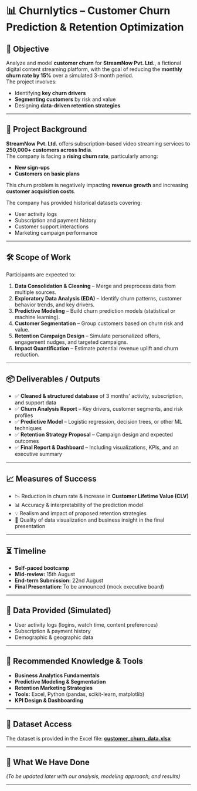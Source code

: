 # 📊 Churnlytics – Customer Churn Prediction & Retention Optimization

## 🎯 Objective  
Analyze and model **customer churn** for **StreamNow Pvt. Ltd.**, a fictional digital content streaming platform, with the goal of reducing the **monthly churn rate by 15%** over a simulated 3-month period.  
The project involves:  
- Identifying **key churn drivers**  
- **Segmenting customers** by risk and value  
- Designing **data-driven retention strategies**  

---

## 📜 Project Background  
**StreamNow Pvt. Ltd.** offers subscription-based video streaming services to **250,000+ customers across India**.  
The company is facing a **rising churn rate**, particularly among:  
- **New sign-ups**  
- **Customers on basic plans**  

This churn problem is negatively impacting **revenue growth** and increasing **customer acquisition costs**.  

The company has provided historical datasets covering:  
- User activity logs  
- Subscription and payment history  
- Customer support interactions  
- Marketing campaign performance  

---

## 🛠 Scope of Work  
Participants are expected to:  
1. **Data Consolidation & Cleaning** – Merge and preprocess data from multiple sources.  
2. **Exploratory Data Analysis (EDA)** – Identify churn patterns, customer behavior trends, and key drivers.  
3. **Predictive Modeling** – Build churn prediction models (statistical or machine learning).  
4. **Customer Segmentation** – Group customers based on churn risk and value.  
5. **Retention Campaign Design** – Simulate personalized offers, engagement nudges, and targeted campaigns.  
6. **Impact Quantification** – Estimate potential revenue uplift and churn reduction.

---

## 📦 Deliverables / Outputs  
- ✅ **Cleaned & structured database** of 3 months’ activity, subscription, and support data  
- ✅ **Churn Analysis Report** – Key drivers, customer segments, and risk profiles  
- ✅ **Predictive Model** – Logistic regression, decision trees, or other ML techniques  
- ✅ **Retention Strategy Proposal** – Campaign design and expected outcomes  
- ✅ **Final Report & Dashboard** – Including visualizations, KPIs, and an executive summary  

---

## 📈 Measures of Success  
- 📉 Reduction in churn rate & increase in **Customer Lifetime Value (CLV)**  
- 📊 Accuracy & interpretability of the prediction model  
- 💡 Realism and impact of proposed retention strategies  
- 🎨 Quality of data visualization and business insight in the final presentation  

---

## ⏳ Timeline  
- **Self-paced bootcamp**  
- **Mid-review:** 15th August  
- **End-term Submission:** 22nd August  
- **Final Presentation:** To be announced (mock executive board)  

---

## 📂 Data Provided (Simulated)  
- User activity logs (logins, watch time, content preferences)  
- Subscription & payment history  
- Demographic & geographic data  

---

## 🧠 Recommended Knowledge & Tools  
- **Business Analytics Fundamentals**  
- **Predictive Modeling & Segmentation**  
- **Retention Marketing Strategies**  
- **Tools:** Excel, Python (pandas, scikit-learn, matplotlib)  
- **KPI Design & Dashboarding**  

---

## 📄 Dataset Access  
The dataset is provided in the Excel file: [**customer_churn_data.xlsx**](./customer_churn_data.xlsx)

---

## 📝 What We Have Done  
*(To be updated later with our analysis, modeling approach, and results)*  

---
